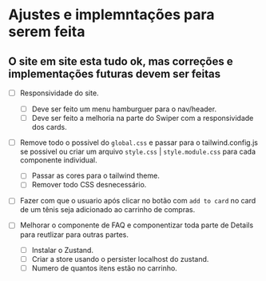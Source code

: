 # Ajustes e implemntações para serem feita

## O site em site esta tudo ok, mas correções e implementações futuras devem ser feitas

-  [ ] Responsividade do site.
   -  [ ] Deve ser feito um menu hamburguer para o nav/header.
   -  [ ] Deve ser feito a melhoria na parte do Swiper com a responsividade dos cards.
-  [ ] Remove todo o possivel do `global.css` e passar para o tailwind.config.js se possivel ou
       criar um arquivo `style.css` | `style.module.css` para cada componente individual.
   -  [ ] Passar as cores para o tailwind theme.
   -  [ ] Remover todo CSS desnecessário.
-  [ ] Fazer com que o usuario após clicar no botão com `add to card` no card de um tênis seja
       adicionado ao carrinho de compras.
-  [ ] Melhorar o componente de FAQ e componentizar toda parte de Details para reutlizar para outras
       partes.

   -  [ ] Instalar o Zustand.
   -  [ ] Criar a store usando o persister localhost do zustand.
   -  [ ] Numero de quantos itens estão no carrinho.
